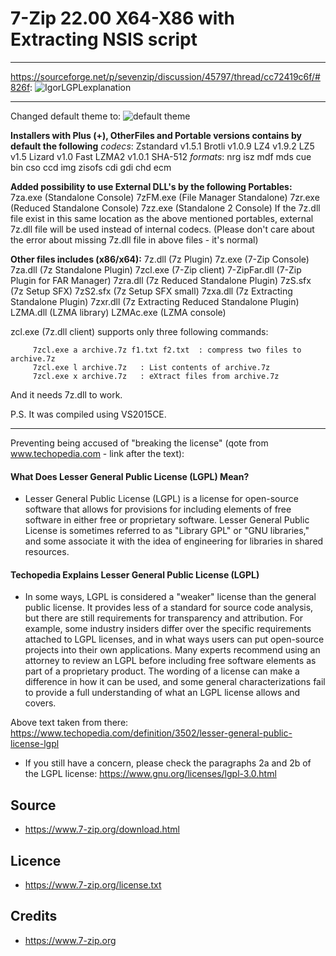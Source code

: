 # 7-Zip 22.00 X64-X86 with Extracting NSIS script
---
<https://sourceforge.net/p/sevenzip/discussion/45797/thread/cc72419c6f/#826f>:
![IgorLGPLexplanation](https://user-images.githubusercontent.com/61757638/149677339-13d5c962-333c-40ef-9653-f4fe8809d2be.png)

---

Changed default theme to:
<img src="https://i.imgur.com/PDEay1u.png" alt="default theme">

**Installers with Plus (+), OtherFiles and Portable versions contains by default the following**
   *codecs*:
       Zstandard v1.5.1
       Brotli v1.0.9
       LZ4 v1.9.2
       LZ5 v1.5
       Lizard v1.0
       Fast LZMA2 v1.0.1
       SHA-512
   *formats*:
       nrg
       isz
       mdf mds
       cue bin
       cso
       ccd img
       zisofs
       cdi
       gdi
       chd
       ecm

**Added possibility to use External DLL's by the following Portables:**
   7za.exe (Standalone Console)
   7zFM.exe (File Manager Standalone)
   7zr.exe (Reduced Standalone Console)
   7zz.exe (Standalone 2 Console)
If the 7z.dll file exist in this same location as the above mentioned portables, external 7z.dll file will be used instead of internal codecs.
(Please don't care about the error about missing 7z.dll file in above files - it's normal)

**Other files includes (x86/x64):**
   7z.dll (7z Plugin)
   7z.exe (7-Zip Console)
   7za.dll (7z Standalone Plugin)
   7zcl.exe (7-Zip client)
   7-ZipFar.dll (7-Zip Plugin for FAR Manager)
   7zra.dll (7z Reduced Standalone Plugin)
   7zS.sfx (7z Setup SFX)
   7zS2.sfx (7z Setup SFX small)
   7zxa.dll (7z Extracting Standalone Plugin)
   7zxr.dll (7z Extracting Reduced Standalone Plugin)
   LZMA.dll (LZMA library)
   LZMAc.exe (LZMA console)

zcl.exe (7z.dll client) supports only three following commands:
```
     7zcl.exe a archive.7z f1.txt f2.txt  : compress two files to archive.7z
     7zcl.exe l archive.7z   : List contents of archive.7z
     7zcl.exe x archive.7z   : eXtract files from archive.7z
```
And it needs 7z.dll to work.

P.S.
It was compiled using VS2015CE.

---

Preventing being accused of "breaking the license" (qote from www.techopedia.com - link after the text):
#### What Does Lesser General Public License (LGPL) Mean?
* Lesser General Public License (LGPL) is a license for open-source software that allows for provisions for including elements of free software in either free or proprietary software. Lesser General Public License is sometimes referred to as "Library GPL" or "GNU libraries," and some associate it with the idea of engineering for libraries in shared resources.
#### Techopedia Explains Lesser General Public License (LGPL)
* In some ways, LGPL is considered a "weaker" license than the general public license. It provides less of a standard for source code analysis, but there are still requirements for transparency and attribution. For example, some industry insiders differ over the specific requirements attached to LGPL licenses, and in what ways users can put open-source projects into their own applications. Many experts recommend using an attorney to review an LGPL before including free software elements as part of a proprietary product. The wording of a license can make a difference in how it can be used, and some general characterizations fail to provide a full understanding of what an LGPL license allows and covers.

Above text taken from there: <https://www.techopedia.com/definition/3502/lesser-general-public-license-lgpl>

* If you still have a concern, please check the paragraphs 2a and 2b of the LGPL license: <https://www.gnu.org/licenses/lgpl-3.0.html>

## Source
* <https://www.7-zip.org/download.html>

## Licence
* <https://www.7-zip.org/license.txt>

## Credits
* <https://www.7-zip.org>

